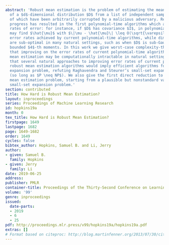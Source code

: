 ```yaml
---
abstract: 'Robust mean estimation is the problem of estimating the mean $\mu \in \mathbb{R}^d$
  of a $d$-dimensional distribution $D$ from a list of independent samples, an $\varepsilon$-fraction
  of which have been arbitrarily corrupted by a malicious adversary. Recent algorithmic
  progress has resulted in the first polynomial-time algorithms which achieve \emph{dimension-independent}
  rates of error: for instance, if $D$ has covariance $I$, in polynomial-time one
  may find $\hat{\mu}$ with $\|\mu - \hat{\mu}\| \leq O(\sqrt{\varepsilon})$. However,
  error rates achieved by current polynomial-time algorithms, while dimension-independent,
  are sub-optimal in many natural settings, such as when $D$ is sub-Gaussian, or has
  bounded $4$-th moments. In this work we give worst-case complexity-theoretic evidence
  that improving on the error rates of current polynomial-time algorithms for robust
  mean estimation may be computationally intractable in natural settings. We show
  that several natural approaches to improving error rates of current polynomial-time
  robust mean estimation algorithms would imply efficient algorithms for the small-set
  expansion problem, refuting Raghavendra and Steurer’s small-set expansion hypothesis
  (so long as $P \neq NP$). We also give the first direct reduction to the robust
  mean estimation problem, starting from a plausible but nonstandard variant of the
  small-set expansion problem.'
section: contributed
title: How Hard is Robust Mean Estimation?
layout: inproceedings
series: Proceedings of Machine Learning Research
id: hopkins19a
month: 0
tex_title: How Hard is Robust Mean Estimation?
firstpage: 1649
lastpage: 1682
page: 1649-1682
order: 1649
cycles: false
bibtex_author: Hopkins, Samuel B. and Li, Jerry
author:
- given: Samuel B.
  family: Hopkins
- given: Jerry
  family: Li
date: 2019-06-25
address: 
publisher: PMLR
container-title: Proceedings of the Thirty-Second Conference on Learning Theory
volume: '99'
genre: inproceedings
issued:
  date-parts:
  - 2019
  - 6
  - 25
pdf: http://proceedings.mlr.press/v99/hopkins19a/hopkins19a.pdf
extras: []
# Format based on citeproc: http://blog.martinfenner.org/2013/07/30/citeproc-yaml-for-bibliographies/
---
```

